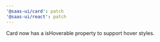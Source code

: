```yaml
---
'@saas-ui/card': patch
'@saas-ui/react': patch
---
```


Card now has a isHoverable property to support hover styles.
